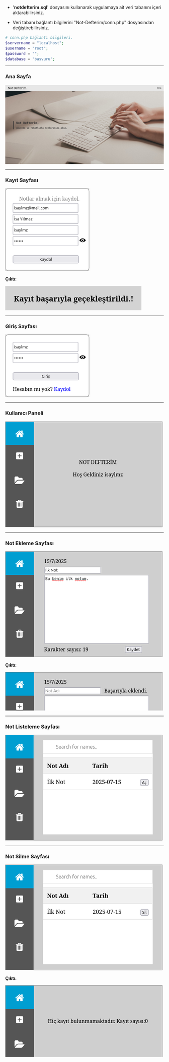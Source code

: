 + '**notdefterim.sql**' dosyasını kullanarak uygulamaya ait veri tabanını içeri aktarabilirsiniz.

+ Veri tabanı bağlantı bilgilerini "Not-Defterim/conn.php" dosyasından değiştirebilirsiniz.

```php
# conn.php bağlantı bilgileri.
$servername = "localhost";  
$username = "root";  
$password = "";  
$database = "basvuru";
```

---

### Ana Sayfa
![Ana Sayfa](img/ana-sayfa.png)

---

### Kayıt Sayfası
![Kayıt Sayfası](img/kaydol.png)

**Çıktı:**

![Kayıt Çıktısı](img/k_cikti.png)

---

### Giriş Sayfası
![Kayıt Çıktısı](img/giris.png)

---

### Kullanıcı Paneli
![Panel](img/panel.png)

---

### Not Ekleme Sayfası
![Not Ekleme Sayfası](img/ekle.png)

**Çıktı:**

![Kayıt Çıktısı](img/e_cikti.png)

---

### Not Listeleme Sayfası
![Not Listeme Sayfası](img/listele.png)

---

### Not Silme Sayfası
![Not Listeme Sayfası](img/sil.png)

**Çıktı:**

![Kayıt Çıktısı](img/s_cikti.png)